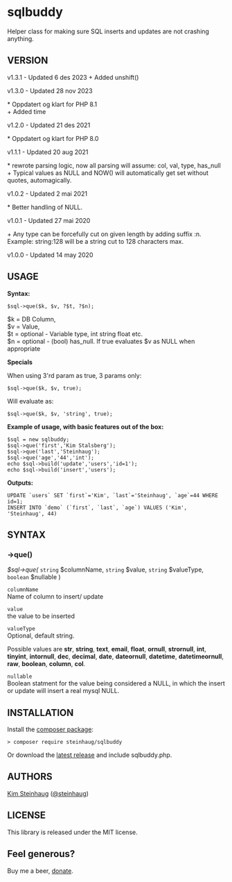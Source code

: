 # sqlbuddy

Helper class for making sure SQL inserts and updates are not crashing anything.

## VERSION

v1.3.1 - Updated 6 des 2023
\+ Added unshift()  

v1.3.0 - Updated 28 nov 2023

\* Oppdatert og klart for PHP 8.1  
\+ Added time  

v1.2.0 - Updated 21 des 2021

\* Oppdatert og klart for PHP 8.0  

v1.1.1 - Updated 20 aug 2021

\* rewrote parsing logic, now all parsing will assume: col, val, type, has_null  
\+ Typical values as NULL and NOW() will automatically get set without quotes, automagically.  

v1.0.2 - Updated 2 mai 2021

\* Better handling of NULL.

v1.0.1 - Updated 27 mai 2020

\+ Any type can be forcefully cut on given length by adding suffix :n. Example: string:128 will be a string cut to 128 characters max.

v1.0.0 - Updated 14 may 2020

## USAGE

**Syntax:**

    $sql->que($k, $v, ?$t, ?$n);  

$k = DB Column,  
$v = Value,  
$t = optional - Variable type, int string float etc.  
$n = optional - (bool) has_null. If true evaluates $v as NULL when appropriate  

**Specials**

When using 3'rd param as true, 3 params only:

    $sql->que($k, $v, true);  

Will evaluate as:

    $sql->que($k, $v, 'string', true);  

**Example of usage, with basic features out of the box:**

    $sql = new sqlbuddy;  
    $sql->que('first','Kim Stalsberg');  
    $sql->que('last','Steinhaug');  
    $sql->que('age','44','int');  
    echo $sql->build('update','users','id=1');  
    echo $sql->build('insert','users');

**Outputs:**  

    UPDATE `users` SET `first`='Kim', `last`='Steinhaug', `age`=44 WHERE id=1;
    INSERT INTO `demo` (`first`, `last`, `age`) VALUES ('Kim', 'Steinhaug', 44)

## SYNTAX

### ->que()

_$sql->que(_ `string` $columnName, `string` $value, `string` $valueType, `boolean` $nullable )

`columnName`  
Name of column to insert/ update  

`value`  
the value to be inserted  

`valueType`  
Optional, default string. 

Possible values are **str**, **string**, **text**, **email**, **float**, **ornull**, **strornull**, **int**, **tinyint**, **intornull**, **dec**, **decimal**, **date**, **dateornull**, **datetime**, **datetimeornull**, **raw**, **boolean**, **column**, **col**.

`nullable`  
Boolean statment for the value being considered a NULL, in which the insert or update will insert a real mysql NULL.

## INSTALLATION

Install the [composer package](https://packagist.org/packages/steinhaug/sqlbuddy):

    > composer require steinhaug/sqlbuddy

Or download the [latest release](https://github.com/steinhaug/sqlbuddy/releases/latest) and include sqlbuddy.php.

## AUTHORS

[Kim Steinhaug](https://github.com/steinhaug) \([@steinhaug](https://twitter.com/steinhaug)\)


## LICENSE

This library is released under the MIT license.

## Feel generous?

Buy me a beer, [donate](https://steinhaug.com/donate/).